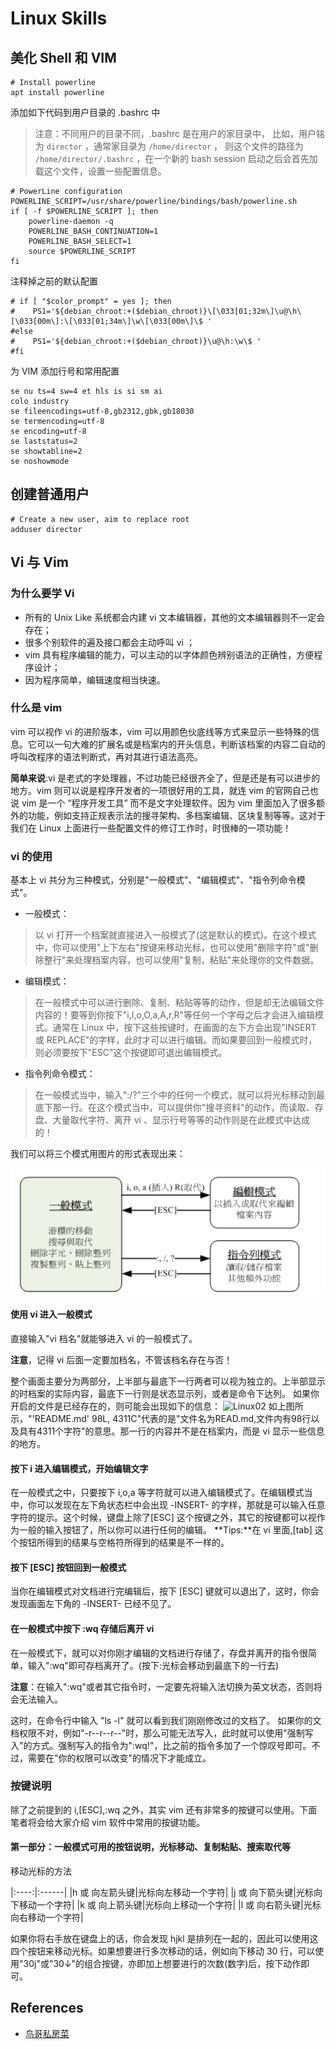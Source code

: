 # Linux Skills

## 美化 Shell 和 VIM

```shell
# Install powerline
apt install powerline
```

添加如下代码到用户目录的 .bashrc 中

> 注意：不同用户的目录不同，.bashrc 是在用户的家目录中，
> 比如，用户铭为 `director` ，通常家目录为 `/home/director` ，
> 则这个文件的路径为 `/home/director/.bashrc` ，在一个新的 bash
> session 启动之后会首先加载这个文件，设置一些配置信息。

```shell
# PowerLine configuration
POWERLINE_SCRIPT=/usr/share/powerline/bindings/bash/powerline.sh
if [ -f $POWERLINE_SCRIPT ]; then
    powerline-daemon -q
    POWERLINE_BASH_CONTINUATION=1
    POWERLINE_BASH_SELECT=1
    source $POWERLINE_SCRIPT
fi
```

注释掉之前的默认配置

```shell
# if [ "$color_prompt" = yes ]; then
#    PS1='${debian_chroot:+($debian_chroot)}\[\033[01;32m\]\u@\h\[\033[00m\]:\[\033[01;34m\]\w\[\033[00m\]\$ '
#else
#    PS1='${debian_chroot:+($debian_chroot)}\u@\h:\w\$ '
#fi
```

为 VIM 添加行号和常用配置

```vim
se nu ts=4 sw=4 et hls is si sm ai
colo industry
se fileencodings=utf-8,gb2312,gbk,gb18030
se termencoding=utf-8
se encoding=utf-8
se laststatus=2
se showtabline=2
se noshowmode
```

## 创建普通用户

```shell
# Create a new user, aim to replace root
adduser director
```

## Vi 与 Vim

### 为什么要学 Vi

* 所有的 Unix Like 系统都会内建 vi 文本编辑器，其他的文本编辑器则不一定会存在；
* 很多个别软件的遍及接口都会主动呼叫 vi ；
* vim 具有程序编辑的能力，可以主动的以字体颜色辨别语法的正确性，方便程序设计；
* 因为程序简单，编辑速度相当快速。

### 什么是 vim

vim 可以视作 vi 的进阶版本，vim 可以用颜色伙底线等方式来显示一些特殊的信息。它可以一句大难的扩展名或是档案内的开头信息，判断该档案的内容二自动的呼叫改程序的语法判断式，再对其进行语法高亮。

**简单来说**:vi 是老式的字处理器，不过功能已经很齐全了，但是还是有可以进步的地方。vim 则可以说是程序开发者的一项很好用的工具，就连 vim 的官网自己也说 vim 是一个 “程序开发工具” 而不是文字处理软件。因为 vim 里面加入了很多额外的功能，例如支持正规表示法的搜寻架构、多档案编辑、区块复制等等。这对于我们在 Linux 上面进行一些配置文件的修订工作时，时很棒的一项功能！

### vi 的使用

基本上 vi 共分为三种模式，分别是"一般模式"、"编辑模式"、"指令列命令模式"。

* 一般模式：
> 以 vi 打开一个档案就直接进入一般模式了(这是默认的模式)。在这个模式中，你可以使用"上下左右"按键来移动光标，也可以使用"删除字符"或"删除整行"来处理档案内容，也可以使用"复制，粘贴"来处理你的文件数据。

* 编辑模式：
> 在一般模式中可以进行删除、复制、粘贴等等的动作，但是却无法编辑文件内容的！要等到你按下"i,I,o,O,a,A,r,R"等任何一个字母之后才会进入编辑模式。通常在 Linux 中，按下这些按键时，在画面的左下方会出现"INSERT 或 REPLACE"的字样，此时才可以进行编辑。而如果要回到一般模式时，则必须要按下"ESC"这个按键即可退出编辑模式。

* 指令列命令模式：
> 在一般模式当中，输入":/?"三个中的任何一个模式，就可以将光标移动到最底下那一行。在这个模式当中，可以提供你"搜寻资料"的动作，而读取、存盘、大量取代字符、离开 vi 、显示行号等等的动作则是在此模式中达成的！

我们可以将三个模式用图片的形式表现出来：

![Linux_img](https://github.com/alreadyaabb/blog/blob/master/images/Linux01.png)

#### 使用 vi 进入一般模式
直接输入"vi 档名"就能够进入 vi 的一般模式了。

**注意**，记得 vi 后面一定要加档名，不管该档名存在与否！

整个画面主要分为两部分，上半部与最底下一行两者可以视为独立的。上半部显示的时档案的实际内容，最底下一行则是状态显示列，或者是命令下达列。
如果你开启的文件是已经存在的，则可能会出现如下的信息：
![Linux02](https://github.com/alreadyaabb/blog/blob/master/images/Linux02.png)
如上图所示，"'README.md' 98L, 4311C"代表的是"文件名为READ.md,文件内有98行以及具有4311个字符"的意思。那一行的内容并不是在档案内，而是 vi 显示一些信息的地方。

#### 按下 i 进入编辑模式，开始编辑文字
在一般模式之中，只要按下 i,o,a 等字符就可以进入编辑模式了。在编辑模式当中，你可以发现在左下角状态栏中会出现 -INSERT- 的字样，那就是可以输入任意字符的提示。这个时候，键盘上除了[ESC] 这个按键之外，其它的按键都可以视作为一般的输入按钮了，所以你可以进行任何的编辑。
**Tips:**在 vi 里面,[tab] 这个按钮所得到的结果与空格符所得到的结果是不一样的。

#### 按下 [ESC] 按钮回到一般模式
当你在编辑模式对文档进行完编辑后，按下 [ESC] 键就可以退出了，这时，你会发现画面左下角的 -INSERT- 已经不见了。

#### 在一般模式中按下 :wq 存储后离开 vi
在一般模式下，就可以对你刚才编辑的文档进行存储了，存盘并离开的指令很简单，输入":wq"即可存档离开了。(按下:光标会移动到最底下的一行去)

**注意**：在输入":wq"或者其它指令时，一定要先将输入法切换为英文状态，否则将会无法输入。

这时，在命令行中输入 "ls -l" 就可以看到我们刚刚修改过的文档了。
如果你的文档权限不对，例如"-r--r--r--"时，那么可能无法写入，此时就可以使用"强制写入"的方式。强制写入的指令为":wq!"，比之前的指令多加了一个惊叹号即可。不过，需要在"你的权限可以改变"的情况下才能成立。

### 按键说明
除了之前提到的 i,[ESC],:wq 之外，其实 vim 还有非常多的按键可以使用。下面笔者将会给大家介绍 vim 软件中常用的按键功能。

#### 第一部分：一般模式可用的按钮说明，光标移动、复制粘贴、搜索取代等

移动光标的方法

|:----:|:------|
|h 或 向左箭头键|光标向左移动一个字符|
|j 或 向下箭头键|光标向下移动一个字符|
|k 或 向上箭头键|光标向上移动一个字符|
|l 或 向右箭头键|光标向右移动一个字符|

如果你将右手放在键盘上的话，你会发现 hjkl 是排列在一起的，因此可以使用这四个按钮来移动光标。如果想要进行多次移动的话，例如向下移动 30 行，可以使用"30j"或"30↓"的组合按键，亦即加上想要进行的次数(数字)后，按下动作即可。
## References

* [鸟哥私房菜](http://cn.linux.vbird.org/linux_basic/linux_basic.php)

